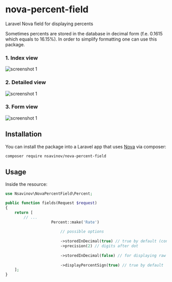 # nova-percent-field
 Laravel Nova field for displaying percents
 
Sometimes percents are stored in the database in decimal form (f.e. 0.1615 which equals to 16.15%).
In order to simplify formatting one can use this package.

### 1. Index view
![screenshot 1](https://raw.githubusercontent.com/NikolaySav/nova-percent-field/master/docs/index.png)
### 2. Detailed view
![screenshot 1](https://raw.githubusercontent.com/NikolaySav/nova-percent-field/master/docs/detailed.png)
### 3. Form view
![screenshot 1](https://raw.githubusercontent.com/NikolaySav/nova-percent-field/master/docs/form.png)

## Installation

You can install the package into a Laravel app that uses [Nova](https://nova.laravel.com) via composer:

```bash
composer require nsavinov/nova-percent-field
```

## Usage
Inside the resource:

```php
use Nsavinov\NovaPercentField\Percent;

public function fields(Request $request)
{
    return [
        // ...
                    Percent::make('Rate')
                    
                        // possible options
                        
                        ->storedInDecimal(true) // true by default (converts 0.15 to 15.00)
                        ->precision(2) // digits after dot
                        
                        ->storedInDecimal(false) // for displaying raw value from database
                        
                        ->displayPercentSign(true) // true by default
    ];
}
```